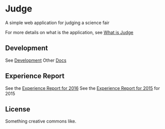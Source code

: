 # Judge

A simple web application for judging a science fair

For more details on what is the application, see [What is Judge](docs/what.md)

## Development

See [Development](docs/development.md)
Other [Docs](docs/)

## Experience Report

See the [Experience Report for 2016](experience_report_2016.md)
See the [Experience Report for 2015](experience_report.md) for 2015

## License

Something creative commons like.

